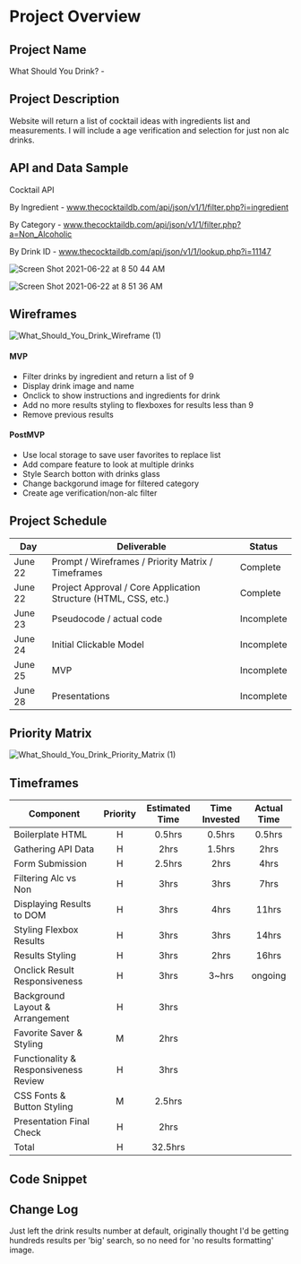 # 

# Project Overview

## Project Name

What Should You Drink? - 

## Project Description

Website will return a list of cocktail ideas with ingredients list and measurements. I will include a age verification and selection for just non alc drinks.

## API and Data Sample

Cocktail API 

By Ingredient - www.thecocktaildb.com/api/json/v1/1/filter.php?i=ingredient

By Category - www.thecocktaildb.com/api/json/v1/1/filter.php?a=Non_Alcoholic

By Drink ID - www.thecocktaildb.com/api/json/v1/1/lookup.php?i=11147

![Screen Shot 2021-06-22 at 8 50 44 AM](https://user-images.githubusercontent.com/85095722/122951682-14ca3d80-d343-11eb-9587-8a1d0fd751f5.png)

![Screen Shot 2021-06-22 at 8 51 36 AM](https://user-images.githubusercontent.com/85095722/122951699-185dc480-d343-11eb-9b26-b130e78c30ec.png)



## Wireframes
![What_Should_You_Drink_Wireframe (1)](https://user-images.githubusercontent.com/85095722/122952773-dc772f00-d343-11eb-9efe-9379e68a6350.jpg)


#### MVP 

- Filter drinks by ingredient and return a list of 9
- Display drink image and name
- Onclick to show instructions and ingredients for drink
- Add no more results styling to flexboxes for results less than 9
- Remove previous results

#### PostMVP  

- Use local storage to save user favorites to replace list
- Add compare feature to look at multiple drinks
- Style Search botton with drinks glass
- Change backgorund image for filtered category
- Create age verification/non-alc filter

## Project Schedule

|  Day | Deliverable | Status
|---|---| ---|
|June 22| Prompt / Wireframes / Priority Matrix / Timeframes | Complete
|June 22| Project Approval / Core Application Structure (HTML, CSS, etc.) | Complete
|June 23| Pseudocode / actual code | Incomplete
|June 24| Initial Clickable Model  | Incomplete
|June 25| MVP | Incomplete
|June 28| Presentations | Incomplete

## Priority Matrix

![What_Should_You_Drink_Priority_Matrix (1)](https://user-images.githubusercontent.com/85095722/122944981-dc743080-d33d-11eb-8831-01a53763d1df.jpg)


## Timeframes


| Component | Priority | Estimated Time | Time Invested | Actual Time |
| --- | :---: |  :---: | :---: | :---: |
|	Boilerplate HTML | H | 0.5hrs | 0.5hrs | 0.5hrs |
| Gathering API Data | H | 2hrs| 1.5hrs | 2hrs |
|	Form Submission | H | 2.5hrs |	2hrs | 4hrs |
| Filtering Alc vs Non | H | 3hrs | 3hrs | 7hrs |
|	Displaying Results to DOM| H | 3hrs | 4hrs | 11hrs |
|	Styling Flexbox Results | H | 3hrs | 3hrs | 14hrs |
| Results Styling | H | 3hrs| 2hrs | 16hrs |
| Onclick Result Responsiveness | H | 3hrs | 3~hrs | ongoing |
|	Background Layout & Arrangement | H	| 3hrs |	|	|
|	Favorite Saver & Styling | M | 2hrs	|	|	|
|	Functionality & Responsiveness Review | H | 3hrs |	|	|
| CSS Fonts & Button Styling | M | 2.5hrs |	|	|
| Presentation Final Check | H | 2hrs |	|	|
| Total | H | 32.5hrs|  |  |

## Code Snippet


## Change Log
Just left the drink results number at default, originally thought I'd be getting hundreds results per 'big' search, so no need for 'no results formatting' image.

